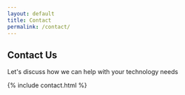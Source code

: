 ```yaml
---
layout: default
title: Contact
permalink: /contact/
---
```


<section class="hero" id="contact-hero">
    <div class="container">
        <h2>Contact Us</h2>
        <p>Let's discuss how we can help with your technology needs</p>
    </div>
</section>

{% include contact.html %}
